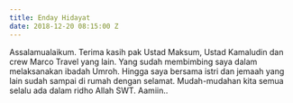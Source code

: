 ```yaml
---
title: Enday Hidayat
date: 2018-12-20 08:15:00 Z
---
```


Assalamualaikum. Terima kasih pak Ustad Maksum, Ustad Kamaludin dan crew Marco Travel yang lain. Yang sudah membimbing saya dalam melaksanakan ibadah Umroh. Hingga saya bersama istri dan jemaah yang lain sudah sampai di rumah dengan selamat. Mudah-mudahan kita semua selalu ada dalam ridho Allah SWT. Aamiin.. 